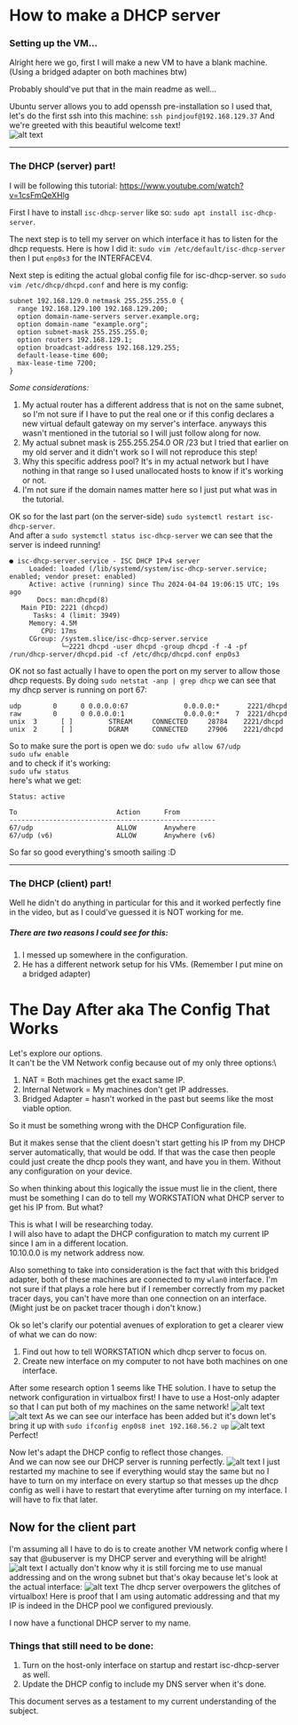# How to make a DHCP server

### Setting up the VM...
Alright here we go, first I will make a new VM to have a blank machine.
(Using a bridged adapter on both machines btw)

Probably should've put that in the main readme as well...

Ubuntu server allows you to add openssh pre-installation so I used that, let's do the first ssh into this machine:
`ssh pindjouf@192.168.129.37`
And we're greeted with this beautiful welcome text! \
![alt text](/assets/ssh_greeting.png "Title")
___
### The DHCP (server) part!
I will be following this tutorial: https://www.youtube.com/watch?v=1csFmQeXHlg

First I have to install `isc-dhcp-server` like so: `sudo apt install isc-dhcp-server`.

The next step is to tell my server on which interface it has to listen for the dhcp requests. Here is how I did it: `sudo vim /etc/default/isc-dhcp-server` then I put `enp0s3` for the INTERFACEV4.

Next step is editing the actual global config file for isc-dhcp-server.
so `sudo vim /etc/dhcp/dhcpd.conf` and here is my config:
```
subnet 192.168.129.0 netmask 255.255.255.0 {
  range 192.168.129.100 192.168.129.200;
  option domain-name-servers server.example.org;
  option domain-name "example.org";
  option subnet-mask 255.255.255.0;
  option routers 192.168.129.1;
  option broadcast-address 192.168.129.255;
  default-lease-time 600;
  max-lease-time 7200;
}
```
*Some considerations:*
1. My actual router has a different address that is not on the same subnet, so I'm not sure if I have to put the real one or if this config declares a new virtual default gateway on my server's interface. anyways this wasn't mentioned in the tutorial so I will just follow along for now.
2. My actual subnet mask is 255.255.254.0 OR /23 but I tried that earlier on my old server and it didn't work so I will not reproduce this step!
3. Why this specific address pool? It's in my actual network but I have nothing in that range so I used unallocated hosts to know if it's working or not.
4. I'm not sure if the domain names matter here so I just put what was in the tutorial.

OK so for the last part (on the server-side) `sudo systemctl restart isc-dhcp-server`. \
And after a `sudo systemctl status isc-dhcp-server` we can see that the server is indeed running!
```
● isc-dhcp-server.service - ISC DHCP IPv4 server
     Loaded: loaded (/lib/systemd/system/isc-dhcp-server.service; enabled; vendor preset: enabled)
     Active: active (running) since Thu 2024-04-04 19:06:15 UTC; 19s ago
       Docs: man:dhcpd(8)
   Main PID: 2221 (dhcpd)
      Tasks: 4 (limit: 3949)
     Memory: 4.5M
        CPU: 17ms
     CGroup: /system.slice/isc-dhcp-server.service
             └─2221 dhcpd -user dhcpd -group dhcpd -f -4 -pf /run/dhcp-server/dhcpd.pid -cf /etc/dhcp/dhcpd.conf enp0s3
```

OK not so fast actually I have to open the port on my server to allow those dhcp requests.
By doing `sudo netstat -anp | grep dhcp` we can see that my dhcp server is running on port 67:
```
udp        0      0 0.0.0.0:67              0.0.0.0:*       2221/dhcpd
raw        0      0 0.0.0.0:1               0.0.0.0:*    7  2221/dhcpd
unix  3      [ ]         STREAM     CONNECTED     28784    2221/dhcpd
unix  2      [ ]         DGRAM      CONNECTED     27906    2221/dhcpd
```

So to make sure the port is open we do:
`sudo ufw allow 67/udp` \
`sudo ufw enable` \
and to check if it's working: \
`sudo ufw status` \
here's what we get:
```
Status: active

To                         Action      From
----------------------------------------------------
67/udp                     ALLOW       Anywhere
67/udp (v6)                ALLOW       Anywhere (v6)
```

So far so good everything's smooth sailing :D
___
### The DHCP (client) part!
Well he didn't do anything in particular for this and it worked perfectly fine in the video, but as I could've guessed it is NOT working for me.

##### There are two reasons I could see for this:
1. I messed up somewhere in the configuration.
2. He has a different network setup for his VMs. (Remember I put mine on a bridged adapter)

# The Day After aka The Config That Works

Let's explore our options.\
It can't be the VM Network config because out of my only three options:\
1. NAT = Both machines get the exact same IP.
2. Internal Network = My machines don't get IP addresses.
3. Bridged Adapter = hasn't worked in the past but seems like the most viable option.

So it must be something wrong with the DHCP Configuration file.

But it makes sense that the client doesn't start getting his IP from my DHCP server automatically, that would be odd. If that was the case then people could just create the dhcp pools they want, and have you in them. Without any configuration on your device.

So when thinking about this logically the issue must lie in the client, there must be something I can do to tell my WORKSTATION what DHCP server to get his IP from. But what?

This is what I will be researching today.\
I will also have to adapt the DHCP configuration to match my current IP since I am in a different location.\
10.10.0.0 is my network address now.

Also something to take into consideration is the fact that with this bridged adapter, both of these machines are connected to my `wlan0` interface. I'm not sure if that plays a role here but if I remember correctly from my packet tracer days, you can't have more than one connection on an interface. (Might just be on packet tracer though i don't know.)

Ok so let's clarify our potential avenues of exploration to get a clearer view of what we can do now:

1. Find out how to tell WORKSTATION which dhcp server to focus on.
2. Create new interface on my computer to not have both machines on one interface.

After some research option 1 seems like THE solution.
I have to setup the network configuration in virtualbox first!
I have to use a Host-only adapter so that I can put both of my machines on the same network!
![alt text](/assets/vm_net.png)
![alt text](/assets/ubu_net.png)
As we can see our interface has been added but it's down let's bring it up with `sudo ifconfig enp0s8 inet 192.168.56.2 up`
![alt text](/assets/working_net.png)
Perfect!

Now let's adapt the DHCP config to reflect those changes.\
And we can now see our DHCP server is running perfectly.
![alt text](/assets/working_dhcp.png)
I just restarted my machine to see if everything would stay the same but no I have to turn on my interface on every startup so that messes up the dhcp config as well i have to restart that everytime after turning on my interface. I will have to fix that later.

## Now for the client part

I'm assuming all I have to do is to create another VM network config where I say that @ubuserver is my DHCP server and everything will be alright!
![alt text](/assets/dhcp_client.png)
I actually don't know why it is still forcing me to use manual addressing and on the wrong subnet but that's okay because let's look at the actual interface:
![alt text](/assets/dhcp_success.png)
The dhcp server overpowers the glitches of virtualbox!
Here is proof that I am using automatic addressing and that my IP is indeed in the DHCP pool we configured previously.

I now have a functional DHCP server to my name.


### Things that still need to be done:
1. Turn on the host-only interface on startup and restart isc-dhcp-server as well.
2. Update the DHCP config to include my DNS server when it's done.


This document serves as a testament to my current understanding of the subject.